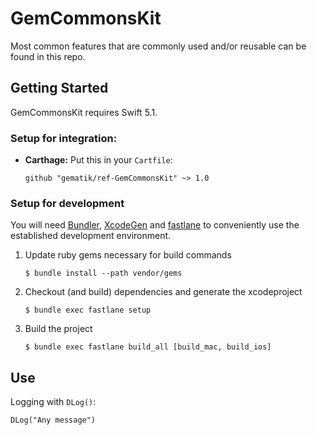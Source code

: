 # GemCommonsKit

Most common features that are commonly used and/or reusable can be found in this repo.

## Getting Started

GemCommonsKit requires Swift 5.1.

### Setup for integration:

-   **Carthage:** Put this in your `Cartfile`:

        github "gematik/ref-GemCommonsKit" ~> 1.0

### Setup for development

You will need [Bundler](https://bundler.io/), [XcodeGen](https://github.com/yonaskolb/XcodeGen)
and [fastlane](https://fastlane.tools) to conveniently use the established development environment.

1.  Update ruby gems necessary for build commands

        $ bundle install --path vendor/gems

2.  Checkout (and build) dependencies and generate the xcodeproject

        $ bundle exec fastlane setup

3.  Build the project

        $ bundle exec fastlane build_all [build_mac, build_ios]

## Use

Logging with `DLog()`:

    DLog("Any message")
